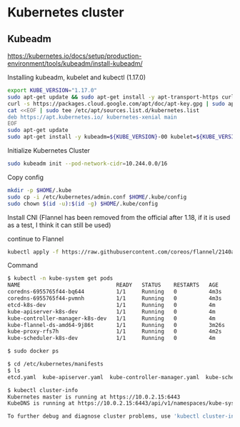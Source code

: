 # Kubernetes cluster
## Kubeadm
https://kubernetes.io/docs/setup/production-environment/tools/kubeadm/install-kubeadm/

Installing kubeadm, kubelet and kubectl (1.17.0)
```bash
export KUBE_VERSION="1.17.0"
sudo apt-get update && sudo apt-get install -y apt-transport-https curl
curl -s https://packages.cloud.google.com/apt/doc/apt-key.gpg | sudo apt-key add -
cat <<EOF | sudo tee /etc/apt/sources.list.d/kubernetes.list
deb https://apt.kubernetes.io/ kubernetes-xenial main
EOF
sudo apt-get update
sudo apt-get install -y kubeadm=${KUBE_VERSION}-00 kubelet=${KUBE_VERSION}-00 kubectl=${KUBE_VERSION}-00
```

Initialize Kubernetes Cluster
```bash
sudo kubeadm init --pod-network-cidr=10.244.0.0/16
```

Copy config
```bash
mkdir -p $HOME/.kube
sudo cp -i /etc/kubernetes/admin.conf $HOME/.kube/config
sudo chown $(id -u):$(id -g) $HOME/.kube/config
```

Install CNI (Flannel has been removed from the official after 1.18, if it is used as a test, I think it can still be used)

continue to Flannel
```bash
kubectl apply -f https://raw.githubusercontent.com/coreos/flannel/2140ac876ef134e0ed5af15c65e414cf26827915/Documentation/kube-flannel.yml
```

Command
```bash
$ kubectl -n kube-system get pods
NAME                              READY   STATUS    RESTARTS   AGE
coredns-6955765f44-bq644          1/1     Running   0          4m3s
coredns-6955765f44-pvmnh          1/1     Running   0          4m3s
etcd-k8s-dev                      1/1     Running   0          4m
kube-apiserver-k8s-dev            1/1     Running   0          4m
kube-controller-manager-k8s-dev   1/1     Running   0          4m
kube-flannel-ds-amd64-9j86t       1/1     Running   0          3m26s
kube-proxy-rfs7h                  1/1     Running   0          4m2s
kube-scheduler-k8s-dev            1/1     Running   0          4m

$ sudo docker ps

$ cd /etc/kubernetes/manifests
$ ls
etcd.yaml  kube-apiserver.yaml  kube-controller-manager.yaml  kube-scheduler.yaml

$ kubectl cluster-info
Kubernetes master is running at https://10.0.2.15:6443
KubeDNS is running at https://10.0.2.15:6443/api/v1/namespaces/kube-system/services/kube-dns:dns/proxy

To further debug and diagnose cluster problems, use 'kubectl cluster-info dump'.
```